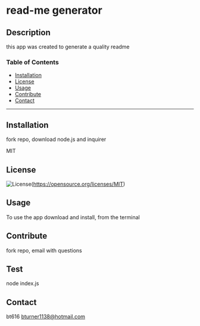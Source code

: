 
  
  # read-me generator 

  ## Description
  this app was created to generate a quality readme

  ### Table of Contents
  
  * [Installation](#Installation)
  * [License](#License)
  * [Usage](#Usage)
  * [Contribute](#Contribute)
  * [Contact](#Contact)

  ---

  ## Installation

  fork repo, download node.js and inquirer




  MIT
  

 ## License
 ![License](https://img.shields.io/badge/license-MIT-blue.svg)(https://opensource.org/licenses/MIT)




  ## Usage
  To use the app 
  download and install, from the terminal 

  ## Contribute 
  fork repo, email with questions

  ## Test 
  node index.js

  ## Contact 
  bt616
  bturner1138@hotmail.com

